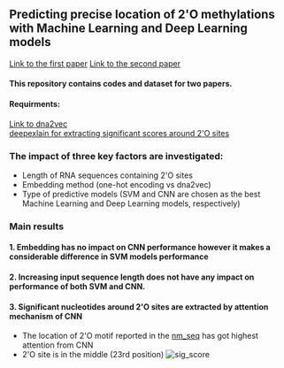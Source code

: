 ## Predicting precise location of 2'O methylations with Machine Learning and Deep Learning models
[Link to the first paper](https://ieeexplore.ieee.org/abstract/document/8512780)
[Link to the second paper](https://www.biorxiv.org/content/10.1101/2020.05.10.087189v1)


#### This repository contains codes and dataset for two papers.
#### 

#### **Requirments**:
[Link to dna2vec](https://github.com/pnpnpn/dna2vec)\
[deepexlain for extracting significant scores around 2'O sites](https://github.com/marcoancona/DeepExplain)
### The impact of three key factors are investigated:
* Length of RNA sequences containing 2'O sites
* Embedding method (one-hot encoding vs dna2vec)
* Type of predictive models (SVM and CNN are chosen as the best Machine Learning and Deep Learning models, respectively)

### Main results
#### 1. Embedding has no impact on CNN performance however it makes a considerable difference in SVM models performance
#### 2. Increasing input sequence length does not have any impact on performance of both SVM and CNN.
#### 3. Significant nucleotides around 2'O sites are extracted by attention mechanism of CNN
* The location of 2'O motif reported in the [nm_seq](https://www.ncbi.nlm.nih.gov/pubmed/28504680) has got highest attention from CNN
* 2'O site is in the middle (23rd position)
![sig_score](https://user-images.githubusercontent.com/22861849/73624347-0d977800-4606-11ea-889e-0e0ade96c67e.png)
